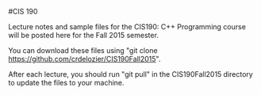 #CIS 190

Lecture notes and sample files for the CIS190: C++ Programming course
will be posted here for the Fall 2015 semester.

You can download these files using "git clone https://github.com/crdelozier/CIS190Fall2015".

After each lecture, you should run "git pull" in the CIS190Fall2015 directory to 
update the files to your machine.

